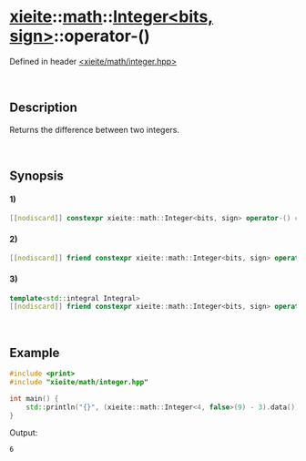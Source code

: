 # [xieite](../../../../../xieite.md)\:\:[math](../../../../../math.md)\:\:[Integer<bits, sign>](../../../../integer.md)\:\:operator-\(\)
Defined in header [<xieite/math/integer.hpp>](../../../../../../../include/xieite/math/integer.hpp)

&nbsp;

## Description
Returns the difference between two integers.

&nbsp;

## Synopsis
#### 1)
```cpp
[[nodiscard]] constexpr xieite::math::Integer<bits, sign> operator-() const noexcept;
```
#### 2)
```cpp
[[nodiscard]] friend constexpr xieite::math::Integer<bits, sign> operator-(xieite::math::Integer<bits, sign> minuend, xieite::math::Integer<bits, sign> subtrahend) noexcept;
```
#### 3)
```cpp
template<std::integral Integral>
[[nodiscard]] friend constexpr xieite::math::Integer<bits, sign> operator-(xieite::math::Integer<bits, sign> minuend, Integral subtrahend) noexcept;
```

&nbsp;

## Example
```cpp
#include <print>
#include "xieite/math/integer.hpp"

int main() {
    std::println("{}", (xieite::math::Integer<4, false>(9) - 3).data());
}
```
Output:
```
6
```

